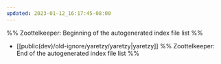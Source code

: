 ```yaml
---
updated: 2023-01-12_16:17:45-08:00
---
```

%% Zoottelkeeper: Beginning of the autogenerated index file list  %%
-  [[public(dev)/old-ignore/yaretzy/yaretzy|yaretzy]]
%% Zoottelkeeper: End of the autogenerated index file list  %%
